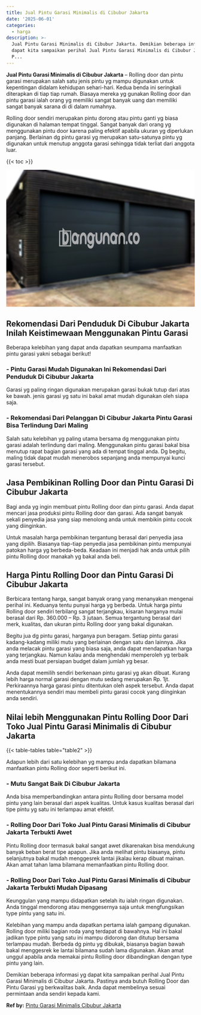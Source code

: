 ```yaml
---
title: Jual Pintu Garasi Minimalis di Cibubur Jakarta
date: '2025-06-01'
categories:
  - harga
description: >-
  Jual Pintu Garasi Minimalis di Cibubur Jakarta. Demikian beberapa informasi yg
  dapat kita sampaikan perihal Jual Pintu Garasi Minimalis di Cibubur Jakarta.
  P...
---
```


**Jual Pintu Garasi Minimalis di Cibubur Jakarta** – Rolling door dan pintu garasi merupakan salah satu jenis pintu yg mampu digunakan untuk kepentingan didalam kehidupan sehari-hari. Kedua benda ini seringkali diterapkan di tiap tiap rumah. Biasaya mereka yg gunakan Rolling door dan pintu garasi ialah orang yg memiliki sangat banyak uang dan memiliki sangat banyak sarana di di dalam rumahnya.

Rolling door sendiri merupakan pintu dorong atau pintu ganti yg biasa digunakan di halaman tempat tinggal. Sangat banyak dari orang yg menggunakan pintu door karena paling efektif apabila ukuran yg diperlukan panjang. Berlainan dg pintu garasi yg merupakan satu-satunya pintu yg digunakan untuk menutup anggota garasi sehingga tidak terliat dari anggota luar.

{{< toc >}}

![Jual Pintu Garasi Minimalis di Cibubur Jakarta](/images/pintu-garasi-23.png)

## Rekomendasi Dari Penduduk Di Cibubur Jakarta Inilah Keistimewaan Menggunakan Pintu Garasi

Beberapa kelebihan yang dapat anda dapatkan seumpama manfaatkan pintu garasi yakni sebagai berikut!

### \- Pintu Garasi Mudah Digunakan Ini Rekomendasi Dari Penduduk Di Cibubur Jakarta

Garasi yg paling ringan digunakan merupakan garasi bukak tutup dari atas ke bawah. jenis garasi yg satu ini bakal amat mudah digunakan oleh siapa saja.

### \- Rekomendasi Dari Pelanggan Di Cibubur Jakarta Pintu Garasi Bisa Terlindung Dari Maling

Salah satu kelebihan yg paling utama bersama dg menggunakan pintu garasi adalah terlindung dari maling. Menggunakan pintu garasi bakal bisa menutup rapat bagian garasi yang ada di tempat tinggal anda. Dg begitu, maling tidak dapat mudah menerobos sepanjang anda mempunyai kunci garasi tersebut.

## Jasa Pembikinan Rolling Door dan Pintu Garasi Di Cibubur Jakarta

Bagi anda yg ingin membuat pintu Rolling door dan pintu garasi. Anda dapat mencari jasa produksi pintu Rolling door dan garasi. Ada sangat banyak sekali penyedia jasa yang siap menolong anda untuk membikin pintu cocok yang diinginkan.

Untuk masalah harga pembikinan tergantung berasal dari penyedia jasa yang dipilih. Biasanya tiap-tiap penyedia jasa pembikinan pintu mempunyai patokan harga yg berbeda-beda. Keadaan ini menjadi hak anda untuk pilih pintu Rolling door manakah yg bakal anda beli.

## Harga Pintu Rolling Door dan Pintu Garasi Di Cibubur Jakarta

Berbicara tentang harga, sangat banyak orang yang menanyakan mengenai perihal ini. Keduanya tentu punyai harga yg berbeda. Untuk harga pintu Rolling door sendiri terbilang sangat terjangkau, kisaran harganya mulai berasal dari Rp. 360.000 – Rp. 3 jutaan. Semua tergantung berasal dari merk, kualitas, dan ukuran pintu Rolling door yang bakal digunakan.

Begitu jua dg pintu garasi, harganya pun beragam. Setiap pintu garasi kadang-kadang miliki mutu yang berlainan dengan satu dan lainnya. Jika anda melacak pintu garasi yang biasa saja, anda dapat mendapatkan harga yang terjangkau. Namun kalau anda menghendaki memperoleh yg terbaik anda mesti buat persiapan budget dalam jumlah yg besar.

Anda dapat memilih sendiri berkenaan pintu garasi yg akan dibuat. Kurang lebih harga normal garasi dengan mutu sedang merupakan Rp. 1jt. Perkiraannya harga garasi pintu ditentukan oleh aspek tersebut. Anda dapat menentukannya sendiri mau membeli pintu garasi cocok yang diinginkan anda sendiri.

## Nilai lebih Menggunakan Pintu Rolling Door Dari Toko Jual Pintu Garasi Minimalis di Cibubur Jakarta

{{< table-tables table="table2" >}}

Adapun lebih dari satu kelebihan yg mampu anda dapatkan bilamana manfaatkan pintu Rolling door seperti berikut ini.

### \- Mutu Sangat Baik Di Cibubur Jakarta

Anda bisa memperbandingkan antara pintu Rolling door bersama model pintu yang lain berasal dari aspek kualitas. Untuk kasus kualitas berasal dari tipe pintu yg satu ini terlampau amat efektif.

### \- Rolling Door Dari Toko Jual Pintu Garasi Minimalis di Cibubur Jakarta Terbukti Awet

Pintu Rolling door termasuk bakal sangat awet dikarenakan bisa mendukung banyak beban berat tipe apapun. Jika anda melihat pintu biasanya, pintu selanjutnya bakal mudah menggesrek lantai jikalau kerap dibuat mainan. Akan amat tahan lama bilamana memanfaatkan pintu Rolling door.

### \- Rolling Door Dari Toko Jual Pintu Garasi Minimalis di Cibubur Jakarta Terbukti Mudah Dipasang

Keunggulan yang mampu didapatkan setelah itu ialah ringan digunakan. Anda tinggal mendorong atau menggesernya saja untuk mengfungsikan type pintu yang satu ini.

Kelebihan yang mampu anda dapatkan pertama ialah gampang digunakan. Rolling door miliki bagian roda yang terdapat di bawahnya. Hal ini bakal jadikan type pintu yang satu ini mampu didorong dan ditutup bersama terlampau mudah. Berbeda dg pintu yg dibukak, biasanya bagian bawah bakal menggesrek ke lantai bilamana sudah lama digunakan. Akan amat unggul apabila anda memakai pintu Rolling door dibandingkan dengan type pintu yang lain.

Demikian beberapa informasi yg dapat kita sampaikan perihal Jual Pintu Garasi Minimalis di Cibubur Jakarta. Pastinya anda butuh Rolling Door dan Pintu Garasi yg berkwalitas baik. Anda dapat membelinya sesuai permintaan anda sendiri kepada kami.

**Ref by:** [Pintu Garasi Minimalis Cibubur Jakarta](https://id.wikipedia.org/wiki/Pintu)
